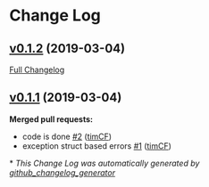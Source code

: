 # Change Log

## [v0.1.2](https://github.com/coingaming/defnamed/tree/v0.1.2) (2019-03-04)
[Full Changelog](https://github.com/coingaming/defnamed/compare/v0.1.1...v0.1.2)

## [v0.1.1](https://github.com/coingaming/defnamed/tree/v0.1.1) (2019-03-04)
**Merged pull requests:**

- code is done [\#2](https://github.com/coingaming/defnamed/pull/2) ([timCF](https://github.com/timCF))
- exception struct based errors [\#1](https://github.com/coingaming/defnamed/pull/1) ([timCF](https://github.com/timCF))



\* *This Change Log was automatically generated by [github_changelog_generator](https://github.com/skywinder/Github-Changelog-Generator)*